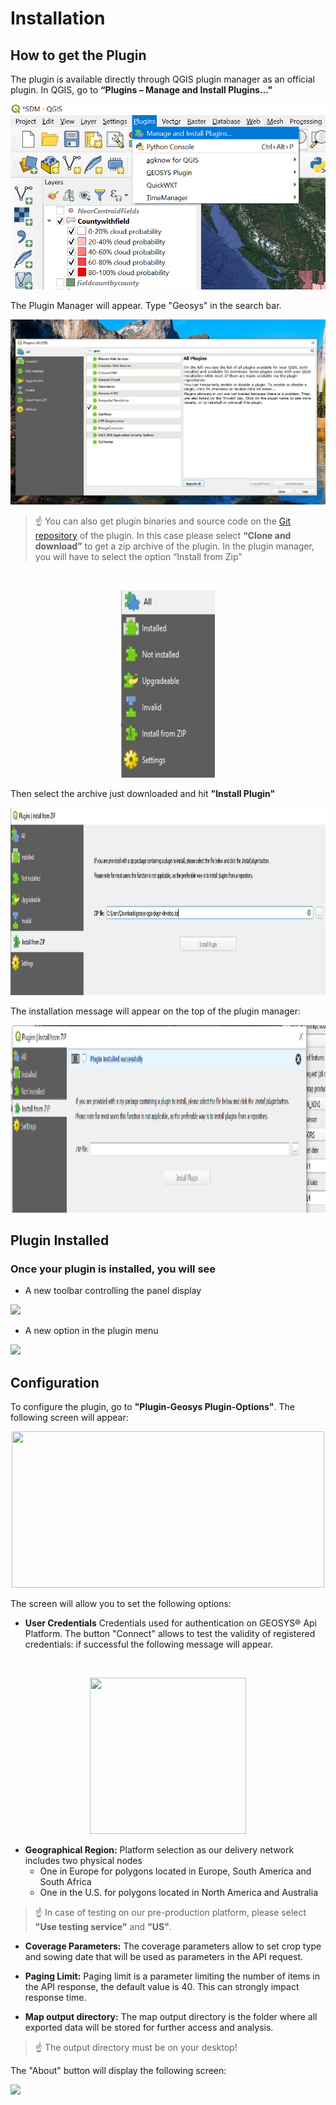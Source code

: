# Installation

## How to get the Plugin
The plugin is available directly through QGIS plugin manager as an official plugin. In QGIS, go to <Strong>“Plugins – Manage and Install Plugins..." </Strong>

![](https://raw.githubusercontent.com/GEOSYS/qgis-plugin-doc/master/pictures/doc1.png)

The Plugin Manager will appear.
Type "Geosys" in the search bar.

![](https://raw.githubusercontent.com/GEOSYS/qgis-plugin-doc/master/pictures/doc2.jpg)

> ☝️ You can also get plugin binaries and source code on the [Git repository](https://github.com/GEOSYS/qgis-plugin) of the plugin. In this case please select <Strong>“Clone and download”</Strong> to get a zip archive of the plugin. 
In the plugin manager, you will have to select the option “Install from Zip” 
<br>
<p align="center">
  <img width="150" height="300" src="https://raw.githubusercontent.com/GEOSYS/qgis-plugin-doc/master/pictures/doc3.jpg">
</p>

Then select the archive just downloaded and hit <Strong>"Install Plugin"</Strong>
<p align="center">
  <img width="600" height="300" src="https://raw.githubusercontent.com/GEOSYS/qgis-plugin-doc/master/pictures/doc4.jpg">
</p>

The installation message will appear on the top of the plugin manager:
<p align="center">
  <img width="600" height="300" src="https://raw.githubusercontent.com/GEOSYS/qgis-plugin-doc/master/pictures/doc5.png">
</p>

## Plugin Installed

 ### Once your plugin is installed, you will see


 - A new toolbar controlling the panel display

![](https://raw.githubusercontent.com/GEOSYS/qgis-plugin-doc/master/pictures/plugin_icon.png)

 - A new option in the plugin menu


![](https://raw.githubusercontent.com/GEOSYS/qgis-plugin-doc/master/pictures/geosys_plugin_option.png)

## Configuration


To configure the plugin, go to <Strong>"Plugin-Geosys Plugin-Options"</Strong>.
The following screen will appear:
<br>
<p align="center">
  <img width="500" height="250" src="https://raw.githubusercontent.com/GEOSYS/qgis-plugin-doc/master/pictures/geosys_option_panel.png">
<br>

The screen will allow you to set the following options:
- <Strong>User Credentials</Strong> Credentials used for authentication on GEOSYS® Api Platform. The button "Connect" allows to test the validity of registered credentials: if successful the following message will appear.
<br>
<p align="center">
  <img width="250" height="250" src="https://raw.githubusercontent.com/GEOSYS/qgis-plugin-doc/master/pictures/Authentication.png">
<br>
</p>

- <Strong>Geographical Region:</Strong> Platform selection as our delivery network includes two physical nodes
    - One in Europe for polygons located in Europe, South America and South Africa
    - One in the U.S. for polygons located in North America and Australia
 > ☝️  In case of testing on our pre-production platform, please select **"Use testing service"** and **"US"**.


 - <Strong>Coverage Parameters:</Strong> The coverage parameters allow to set crop type and sowing date that will be used as parameters in the API request.

 - <Strong>Paging Limit:</Strong> Paging limit is a parameter limiting the number of items in the API response, the default value is 40. This can strongly impact response time.
 
 - <Strong>Map output directory:</Strong> The map output directory is the folder where all exported data will be stored for further access and analysis.
 > ☝️   The output directory must be on your desktop!

 The "About" button will display the following screen:

 ![](https://raw.githubusercontent.com/GEOSYS/qgis-plugin-doc/master/pictures/About_button.png)
